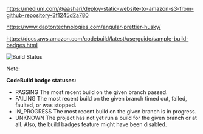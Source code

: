 https://medium.com/@aashari/deploy-static-website-to-amazon-s3-from-github-repository-3f1245d2a780

https://www.daptontechnologies.com/angular-prettier-husky/

https://docs.aws.amazon.com/codebuild/latest/userguide/sample-build-badges.html


![Build Status](https://codebuild.us-east-1.amazonaws.com/badges?uuid=eyJlbmNyeXB0ZWREYXRhIjoiMXZmaTFGQ2ZRRWZ6bVViZTV1ZjY2RXY4Q3hwYmFSMEltTjdJNDl3RkozUmZLc28wTGdnTjJsN2lDY00yTjFPaGRiRDUzRzE2bVVKU2ZYbmoyeWdLYUxFPSIsIml2UGFyYW1ldGVyU3BlYyI6IklHWGhpaS9PRU9mR2I3L2MiLCJtYXRlcmlhbFNldFNlcmlhbCI6MX0%3D&branch=master)


Note:

**CodeBuild badge statuses:**

- PASSING The most recent build on the given branch passed.
- FAILING The most recent build on the given branch timed out, failed, faulted, or was stopped.
- IN_PROGRESS The most recent build on the given branch is in progress.
- UNKNOWN The project has not yet run a build for the given branch or at all. Also, the build badges feature might have been disabled.

